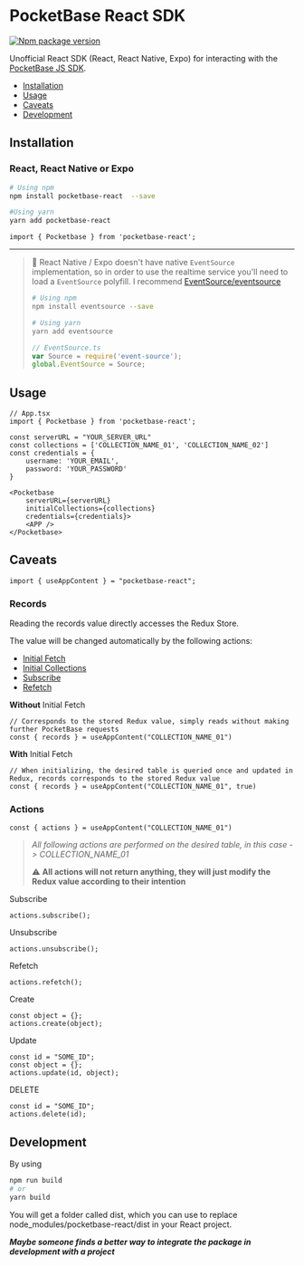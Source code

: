 PocketBase React SDK
======================================================================
[![Npm package version](https://badgen.net/npm/v/pocketbase-react)](https://npmjs.com/package/pocketbase-react)

Unofficial React SDK (React, React Native, Expo) for interacting with the [PocketBase JS SDK](https://github.com/pocketbase/js-sdk).


- [Installation](#installation)
- [Usage](#usage)
- [Caveats](#caveats)
- [Development](#development)


## Installation

### React, React Native or Expo


```sh
# Using npm
npm install pocketbase-react  --save

#Using yarn
yarn add pocketbase-react
```
```tsx
import { Pocketbase } from 'pocketbase-react';
```

---
> 🔧 React Native / Expo doesn't have native `EventSource` implementation, so in order to use the realtime service you'll need to load a `EventSource` polyfill.
> I recommend [EventSource/eventsource](https://github.com/EventSource/eventsource)
> ```sh
> # Using npm
> npm install eventsource --save
>
> # Using yarn
> yarn add eventsource
> ```
> ```js 
> // EventSource.ts
> var Source = require('event-source');
> global.EventSource = Source;
> ```

## Usage

```tsx
// App.tsx
import { Pocketbase } from 'pocketbase-react';

const serverURL = "YOUR_SERVER_URL"
const collections = ['COLLECTION_NAME_01', 'COLLECTION_NAME_02']
const credentials = {
    username: 'YOUR_EMAIL',
    password: 'YOUR_PASSWORD'
}

<Pocketbase
    serverURL={serverURL}
    initialCollections={collections}
    credentials={credentials}>
    <APP />
</Pocketbase>
```

## Caveats
```tsx
import { useAppContent } = "pocketbase-react";
```
### Records
Reading the records value directly accesses the Redux Store.

The value will be changed automatically by the following actions:
- [Initial Fetch](#initialfetch)
- [Initial Collections](#usage)
- [Subscribe](#subscribe)
- [Refetch](#refetch)

**Without** Initial Fetch
```tsx
// Corresponds to the stored Redux value, simply reads without making further PocketBase requests
const { records } = useAppContent("COLLECTION_NAME_01")
```
**With** Initial Fetch <a name="initialfetch"></a>
```tsx
// When initializing, the desired table is queried once and updated in Redux, records corresponds to the stored Redux value
const { records } = useAppContent("COLLECTION_NAME_01", true)
```

### Actions
```tsx
const { actions } = useAppContent("COLLECTION_NAME_01")
```

> *All following actions are performed on the desired table, in this case -> COLLECTION_NAME_01*
>
> ⚠️ **All actions will not return anything, they will just modify the Redux value according to their intention**

Subscribe <a name="subscribe"></a>
```tsx
actions.subscribe();
```
Unsubscribe
```tsx
actions.unsubscribe();
```
Refetch <a name="refetch"></a>
```tsx
actions.refetch();
```
Create
```tsx
const object = {};
actions.create(object);
```
Update
```tsx
const id = "SOME_ID";
const object = {};
actions.update(id, object);
```
DELETE
```tsx
const id = "SOME_ID";
actions.delete(id);
```

## Development

By using
```sh
npm run build
# or
yarn build
```
You will get a folder called dist, which you can use to replace node_modules/pocketbase-react/dist in your React project.

***Maybe someone finds a better way to integrate the package in development with a project***
